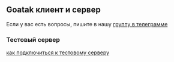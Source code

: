 ## Goatak клиент и сервер

Если у вас есть вопросы, пишите в нашу [группу в телеграмме](https://t.me/ru_atak)

### Тестовый сервер

[как подключиться к тестовому серверу](test_server.md)
